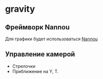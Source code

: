 # gravity

## Фреймворк Nannou

Для графики будет использоваться [Nannou](https://guide.nannou.cc/)

## Управление камерой

* Стрелочки
* Приближение на Y, T.
